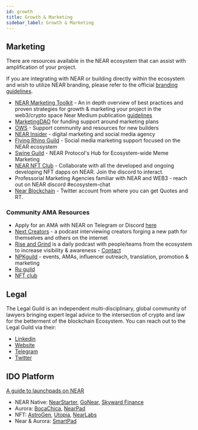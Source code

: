 ```yaml
---
id: growth
title: Growth & Marketing
sidebar_label: Growth & Marketing
---
```


## Marketing

There are resources available in the NEAR ecosystem that can assist with amplification of your project.

If you are integrating with NEAR or building directly within the ecosystem and wish to utilize NEAR branding, please refer to the official [branding guidelines](https://near.org/brand/).

* [NEAR Marketing Toolkit](https://docs.google.com/presentation/d/1Abjnbw6qNSC7hu3vAqWqo9hn5pOArakIfU9ZRR0SQTI/edit?usp=sharing) - An in depth overview of best practices and proven strategies for growth & marketing your project in the web3/crypto space
Near Medium publication [guidelines](https://docs.google.com/document/d/1MNy9PikQWHLiXQyDs-E7ijeA79rsBZ2TY3wzh6GGG08/edit?usp=sharing)
* [MarketingDAO](https://gov.near.org/t/guide-how-to-submit-a-funding-proposal-to-the-marketing-dao/4603) for funding support around marketing plans
* [OWS](https://near.org/sandbox/) - Support community and resources for new builders
* [NEAR Insider](https://drive.google.com/file/d/1MboTFLzp-8ydMgyVcww0H_BgjUpPnWOR/view) - digital marketing and social media agency
* [Flying Rhino Guild](https://www.flyingrhinomedia.com/) - Social media marketing support focused on the NEAR ecosystem
* [Swine Guild](https://swineguild.com/) - NEAR Protocol's Hub for Ecosystem-wide Meme Marketing
* [NEAR NFT Club](https://nearnft.club/) - Collaborate with all the developed and ongoing developing NFT dapps on NEAR. Join the discord to interact.
* Professorial Marketing Agencies familiar with NEAR and WEB3 - reach out on NEAR discord #ecosystem-chat
* [Near Blockchain](https://twitter.com/NEAR_Blockchain) - Twitter account from where you can get Quotes and RT.

### Community AMA Resources

* Apply for an AMA with NEAR on Telegram or Discord [here](https://docs.google.com/forms/d/e/1FAIpQLSc0Xf9UdCuZmJ9mTooqtyDpthRFfn1-yfC0yfGdBAAdnA_Vhg/viewform)
* [Next Creators](https://nextcreators.simplecast.com/) - a podcast interviewing creators forging a new path for themselves and others on the internet
* [Rise and Grind](https://twitter.com/risengrind_near) is a daily podcast with people/teams from the ecosystem to increase visibility & awareness - [Contact](https://t.me/riseandgrindnear)
* [NPKguild](https://t.me/damboy22) - events, AMAs, influencer outreach, translation, promotion & marketing
* [Ru guild](https://t.me/yu1ian)
* [NFT club](https://t.me/naveenkandwal)

## Legal


The Legal Guild is an independent multi-disciplinary, global community of lawyers bringing expert legal advice to the intersection of crypto and law for the betterment of the blockchain Ecosystem.
You can reach out to the Legal Guild via their: 

* [Linkedin](https://www.linkedin.com/company/near-legal-guild?originalSubdomain=es)
* [Website](https://nearlegal.com/)
* [Telegram](https://t.me/NEARLegal)
* [Twitter](https://twitter.com/GuildNear)

## IDO Platform

[A guide to launchpads on NEAR](https://medium.com/nearweek/a-guide-to-launchpads-on-near-ido-edition-b3afe6659cb9)

* NEAR Native: [NearStarter](https://twitter.com/near_starter), [GoNear](https://gonear.io/), [Skyward Finance](https://skyward.finance/)
* Aurora: [BocaChica](https://bocachica.io/), [NearPad](https://pad.fi/) 
* NFT:  [AstroGen](https://www.astrogen.io/), [Utopia](https://secretskelliessociety.com/launchpad-utopia/), [NearLabs](https://twitter.com/near_labs)
* Near & Aurora: [SmartPad](https://smartpad.network/) 
